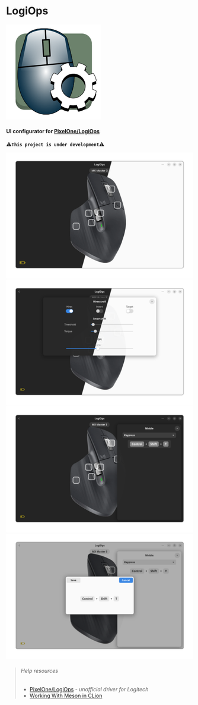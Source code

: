 # LogiOps

![LogiOps Icon](data/icons/hicolor/scalable/apps/dev.nordlex.logiops.svg)

#### UI configurator for [PixelOne/LogiOps](https://github.com/PixlOne/logiops)

:warning:__`This project is under development`__:warning:


![App](data/readme-media/app.png)
![Device Settings](data/readme-media/app_device_settings.png)
![Button Settings](data/readme-media/app_button_settings.png)
![Key Grab Window](data/readme-media/key_grab_window.png)

>###### Help resources
>
>- [PixelOne/LogiOps](https://github.com/PixlOne/logiops) - *unofficial driver for Logitech*
>- [Working With Meson in CLion](https://blog.jetbrains.com/clion/2021/01/working-with-meson-in-clion-using-compilation-db/)
